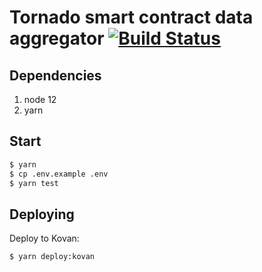 # Tornado smart contract data aggregator [![Build Status](https://github.com/tornadocash/tornado-aggregator/workflows/build/badge.svg)](https://github.com/tornadocash/tornado-aggregator/actions)

## Dependencies

1. node 12
2. yarn

## Start

```bash
$ yarn
$ cp .env.example .env
$ yarn test
```

## Deploying

Deploy to Kovan:

```bash
$ yarn deploy:kovan
```
